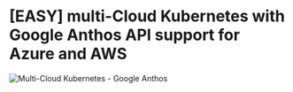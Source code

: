 # [EASY] multi-Cloud Kubernetes with Google Anthos API support for Azure and AWS
![Multi-Cloud Kubernetes - Google Anthos](https://user-images.githubusercontent.com/104167951/165619114-8cb05649-eac8-49d6-bd10-5509f692e564.jpeg)
